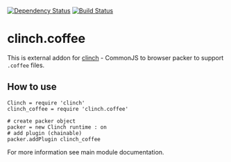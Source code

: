 [![Dependency Status](https://gemnasium.com/Meettya/clinch.coffee.png)](https://gemnasium.com/Meettya/clinch.coffee)
[![Build Status](https://travis-ci.org/Meettya/clinch.coffee.png?branch=master)](https://travis-ci.org/Meettya/clinch.coffee)

# clinch.coffee

This is external addon for [clinch](https://github.com/Meettya/clinch) - CommonJS to browser packer to support ```.coffee``` files.

## How to use

    Clinch = require 'clinch'
    clinch_coffee = require 'clinch.coffee'

    # create packer object
    packer = new Clinch runtime : on
    # add plugin (chainable)
    packer.addPlugin clinch_coffee

For more information see main module documentation.
